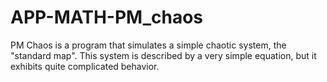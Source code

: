 APP-MATH-PM_chaos
=================

PM Chaos is a program that simulates a simple chaotic system, the "standard map".  This system is described by a very simple equation, but it exhibits quite complicated behavior.
